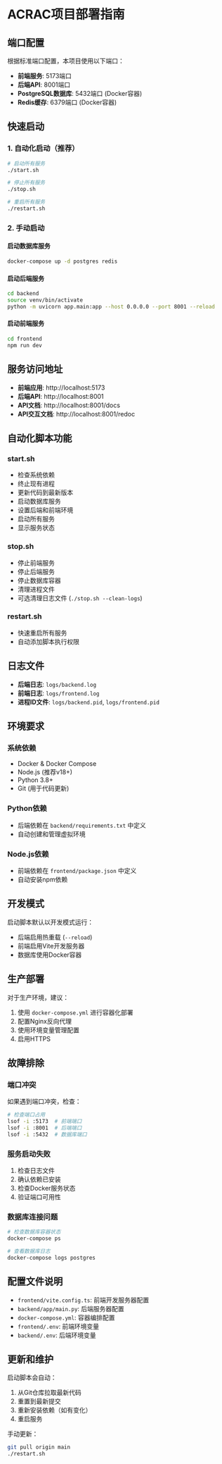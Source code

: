 # ACRAC项目部署指南

## 端口配置

根据标准端口配置，本项目使用以下端口：

- **前端服务**: 5173端口
- **后端API**: 8001端口
- **PostgreSQL数据库**: 5432端口 (Docker容器)
- **Redis缓存**: 6379端口 (Docker容器)

## 快速启动

### 1. 自动化启动（推荐）

```bash
# 启动所有服务
./start.sh

# 停止所有服务
./stop.sh

# 重启所有服务
./restart.sh
```

### 2. 手动启动

#### 启动数据库服务
```bash
docker-compose up -d postgres redis
```

#### 启动后端服务
```bash
cd backend
source venv/bin/activate
python -m uvicorn app.main:app --host 0.0.0.0 --port 8001 --reload
```

#### 启动前端服务
```bash
cd frontend
npm run dev
```

## 服务访问地址

- **前端应用**: http://localhost:5173
- **后端API**: http://localhost:8001
- **API文档**: http://localhost:8001/docs
- **API交互文档**: http://localhost:8001/redoc

## 自动化脚本功能

### start.sh
- 检查系统依赖
- 终止现有进程
- 更新代码到最新版本
- 启动数据库服务
- 设置后端和前端环境
- 启动所有服务
- 显示服务状态

### stop.sh
- 停止前端服务
- 停止后端服务
- 停止数据库容器
- 清理进程文件
- 可选清理日志文件 (`./stop.sh --clean-logs`)

### restart.sh
- 快速重启所有服务
- 自动添加脚本执行权限

## 日志文件

- **后端日志**: `logs/backend.log`
- **前端日志**: `logs/frontend.log`
- **进程ID文件**: `logs/backend.pid`, `logs/frontend.pid`

## 环境要求

### 系统依赖
- Docker & Docker Compose
- Node.js (推荐v18+)
- Python 3.8+
- Git (用于代码更新)

### Python依赖
- 后端依赖在 `backend/requirements.txt` 中定义
- 自动创建和管理虚拟环境

### Node.js依赖
- 前端依赖在 `frontend/package.json` 中定义
- 自动安装npm依赖

## 开发模式

启动脚本默认以开发模式运行：
- 后端启用热重载 (`--reload`)
- 前端启用Vite开发服务器
- 数据库使用Docker容器

## 生产部署

对于生产环境，建议：
1. 使用 `docker-compose.yml` 进行容器化部署
2. 配置Nginx反向代理
3. 使用环境变量管理配置
4. 启用HTTPS

## 故障排除

### 端口冲突
如果遇到端口冲突，检查：
```bash
# 检查端口占用
lsof -i :5173  # 前端端口
lsof -i :8001  # 后端端口
lsof -i :5432  # 数据库端口
```

### 服务启动失败
1. 检查日志文件
2. 确认依赖已安装
3. 检查Docker服务状态
4. 验证端口可用性

### 数据库连接问题
```bash
# 检查数据库容器状态
docker-compose ps

# 查看数据库日志
docker-compose logs postgres
```

## 配置文件说明

- `frontend/vite.config.ts`: 前端开发服务器配置
- `backend/app/main.py`: 后端服务器配置
- `docker-compose.yml`: 容器编排配置
- `frontend/.env`: 前端环境变量
- `backend/.env`: 后端环境变量

## 更新和维护

启动脚本会自动：
1. 从Git仓库拉取最新代码
2. 重置到最新提交
3. 重新安装依赖（如有变化）
4. 重启服务

手动更新：
```bash
git pull origin main
./restart.sh
```